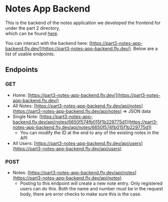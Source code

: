 # Notes App Backend

This is the backend of the notes application we developed the frontend for under the part 2 directory,  
which can be found [here](https://github.com/smwingira/part2-notes-frontend/tree/main).  

You can interact with the backend here: [https://part3-notes-app-backend.fly.dev/](https://part3-notes-app-backend.fly.dev/). Below are a list of usable endpoints.

## Endpoints

### GET

- Home: [https://part3-notes-app-backend.fly.dev/](https://part3-notes-app-backend.fly.dev/)
- All Notes: [https://part3-notes-app-backend.fly.dev/api/notes](https://part3-notes-app-backend.fly.dev/api/notes) => JSON data
- Single Note: [https://part3-notes-app-backend.fly.dev/api/notes/6650f574fb015f1b229775d1](https://part3-notes-app-backend.fly.dev/api/notes/6650f574fb015f1b229775d1)
  - You can modify the ID at the end to any of the existing notes in the API
- All Users: [https://part3-notes-app-backend.fly.dev/api/users](https://part3-notes-app-backend.fly.dev/api/users)

### POST

- Notes: [https://part3-notes-app-backend.fly.dev/api/notes](https://part3-notes-app-backend.fly.dev/api/notes)
  - Posting to this endpoint will create a new note entry. Only registered users can do this. Both the name and number must be in the request body, there are error checks to make sure this is the case.  